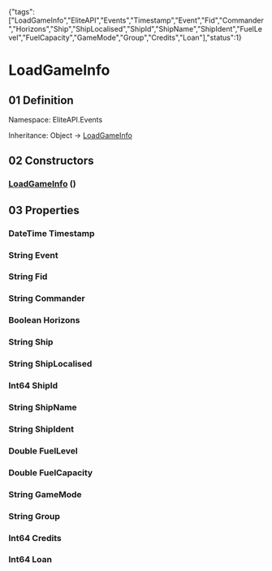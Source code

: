 {"tags":["LoadGameInfo","EliteAPI","Events","Timestamp","Event","Fid","Commander","Horizons","Ship","ShipLocalised","ShipId","ShipName","ShipIdent","FuelLevel","FuelCapacity","GameMode","Group","Credits","Loan"],"status":1}

# LoadGameInfo

## 01 Definition

Namespace: <span class='code'>EliteAPI.Events</span>

Inheritance: <span class='code'>Object</span> → <span class='code'>[LoadGameInfo](../../EliteAPI/Events/LoadGameInfo.html)</span>

## 02 Constructors

### <span class='code'>[LoadGameInfo](../../EliteAPI/Events/LoadGameInfo.html)</span> ()

## 03 Properties

### <span class='code'>DateTime</span> Timestamp

### <span class='code'>String</span> Event

### <span class='code'>String</span> Fid

### <span class='code'>String</span> Commander

### <span class='code'>Boolean</span> Horizons

### <span class='code'>String</span> Ship

### <span class='code'>String</span> ShipLocalised

### <span class='code'>Int64</span> ShipId

### <span class='code'>String</span> ShipName

### <span class='code'>String</span> ShipIdent

### <span class='code'>Double</span> FuelLevel

### <span class='code'>Double</span> FuelCapacity

### <span class='code'>String</span> GameMode

### <span class='code'>String</span> Group

### <span class='code'>Int64</span> Credits

### <span class='code'>Int64</span> Loan


